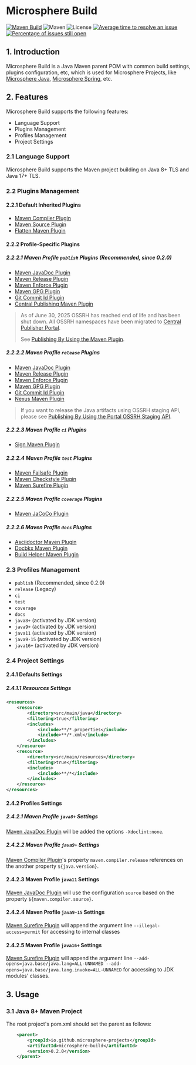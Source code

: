 # Microsphere Build

[![Maven Build](https://github.com/microsphere-projects/microsphere-build/actions/workflows/maven-build.yml/badge.svg)](https://github.com/microsphere-projects/microsphere-build/actions/workflows/maven-build.yml)
![Maven](https://img.shields.io/maven-central/v/io.github.microsphere-projects/microsphere-build.svg)
![License](https://img.shields.io/github/license/microsphere-projects/microsphere-build.svg)
[![Average time to resolve an issue](http://isitmaintained.com/badge/resolution/microsphere-projects/microsphere-build.svg)](http://isitmaintained.com/project/microsphere-projects/microsphere-build "Average time to resolve an issue")
[![Percentage of issues still open](http://isitmaintained.com/badge/open/microsphere-projects/microsphere-build.svg)](http://isitmaintained.com/project/microsphere-projects/microsphere-build "Percentage of issues still open")

## 1. Introduction

Microsphere Build is a Java Maven parent POM with common build settings, plugins configuration, etc, which is used for 
Microsphere Projects, like [Microsphere Java](https://github.com/microsphere-projects/microsphere-java), 
[Microsphere Spring](https://github.com/microsphere-projects/microsphere-spring), etc.


## 2. Features

Microsphere Build supports the following features:
- Language Support
- Plugins Management
- Profiles Management
- Project Settings

### 2.1 Language Support

Microsphere Build supports the Maven project building on Java 8+ TLS and Java 17+ TLS.

### 2.2 Plugins Management

#### 2.2.1 Default Inherited Plugins

- [Maven Compiler Plugin](https://maven.apache.org/plugins/maven-compiler-plugin/)
- [Maven Source Plugin](https://maven.apache.org/plugins/maven-source-plugin/)
- [Flatten Maven Plugin](https://www.mojohaus.org/flatten-maven-plugin/)

#### 2.2.2 Profile-Specific Plugins

##### 2.2.2.1 Maven Profile `publish` Plugins (Recommended, since 0.2.0)

- [Maven JavaDoc Plugin](https://maven.apache.org/plugins/maven-javadoc-plugin/)
- [Maven Release Plugin](https://maven.apache.org/plugins/maven-release-plugin/)
- [Maven Enforce Plugin](https://maven.apache.org/enforcer/maven-enforcer-plugin/)
- [Maven GPG Plugin](https://maven.apache.org/plugins/maven-gpg-plugin/)
- [Git Commit Id Plugin](https://github.com/git-commit-id/git-commit-id-maven-plugin)
- [Central Publishing Maven Plugin](https://central.sonatype.com/artifact/org.sonatype.central/central-publishing-maven-plugin)

> As of June 30, 2025 OSSRH has reached end of life and has been shut down. All OSSRH namespaces have been migrated to [Central Publisher Portal](https://central.sonatype.org/pages/ossrh-eol/).
> 
> See [Publishing By Using the Maven Plugin](https://central.sonatype.org/publish/publish-portal-maven/).
  
##### 2.2.2.2 Maven Profile `release` Plugins

- [Maven JavaDoc Plugin](https://maven.apache.org/plugins/maven-javadoc-plugin/)
- [Maven Release Plugin](https://maven.apache.org/plugins/maven-release-plugin/)
- [Maven Enforce Plugin](https://maven.apache.org/enforcer/maven-enforcer-plugin/)
- [Maven GPG Plugin](https://maven.apache.org/plugins/maven-gpg-plugin/)
- [Git Commit Id Plugin](https://github.com/git-commit-id/git-commit-id-maven-plugin)
- [Nexus Maven Plugin](https://github.com/sonatype/nexus-maven-plugins)

> If you want to release the Java artifacts using OSSRH staging API, please see [Publishing By Using the Portal OSSRH Staging API](https://central.sonatype.org/publish/publish-portal-ossrh-staging-api/).

##### 2.2.2.3 Maven Profile `ci` Plugins

- [Sign Maven Plugin](https://www.simplify4u.org/sign-maven-plugin/)

##### 2.2.2.4 Maven Profile `test` Plugins

- [Maven Failsafe Plugin](https://maven.apache.org/surefire/maven-failsafe-plugin/)
- [Maven Checkstyle Plugin](https://maven.apache.org/plugins/maven-checkstyle-plugin/)
- [Maven Surefire Plugin](https://maven.apache.org/surefire/maven-surefire-plugin/)

##### 2.2.2.5 Maven Profile `coverage` Plugins

- [Maven JaCoCo Plugin](https://www.eclemma.org/jacoco/)

##### 2.2.2.6 Maven Profile `docs` Plugins

- [Asciidoctor Maven Plugin](https://github.com/asciidoctor/asciidoctor-maven-plugin)
- [Docbkx Maven Plugin](https://github.com/mimil/docbkx-tools)
- [Build Helper Maven Plugin](https://www.mojohaus.org/build-helper-maven-plugin/)

### 2.3 Profiles Management

- `publish` (Recommended, since 0.2.0)
- `release` (Legacy)
- `ci`
- `test`
- `coverage`
- `docs`
- `java8+` (activated by JDK version)
- `java9+` (activated by JDK version)
- `java11` (activated by JDK version)
- `java9-15` (activated by JDK version)
- `java16+` (activated by JDK version)

### 2.4 Project Settings

#### 2.4.1 Defaults Settings

##### 2.4.1.1 Resources Settings

```xml
<resources>
    <resource>
        <directory>src/main/java</directory>
        <filtering>true</filtering>
        <includes>
            <include>**/*.properties</include>
            <include>**/*.xml</include>
        </includes>
    </resource>
    <resource>
        <directory>src/main/resources</directory>
        <filtering>true</filtering>
        <includes>
            <include>**/*</include>
        </includes>
    </resource>
</resources>
```

#### 2.4.2 Profiles Settings

##### 2.4.2.1 Maven Profile `java8+` Settings

[Maven JavaDoc Plugin](https://maven.apache.org/plugins/maven-javadoc-plugin/) will be added the options `-Xdoclint:none`.

##### 2.4.2.2 Maven Profile `java9+` Settings

[Maven Compiler Plugin](https://maven.apache.org/plugins/maven-compiler-plugin/)'s property `maven.compiler.release` 
references on the another property `${java.version}`.

#### 2.4.2.3 Maven Profile `java11` Settings

[Maven JavaDoc Plugin](https://maven.apache.org/plugins/maven-javadoc-plugin/) will use the configuration `source`
based on the property `${maven.compiler.source}`.

#### 2.4.2.4 Maven Profile `java9-15` Settings

[Maven Surefire Plugin](https://maven.apache.org/surefire/maven-surefire-plugin/) will append the argument line 
`--illegal-access=permit` for accessing to internal classes

#### 2.4.2.5 Maven Profile `java16+` Settings

[Maven Surefire Plugin](https://maven.apache.org/surefire/maven-surefire-plugin/) will append the argument line
`--add-opens=java.base/java.lang=ALL-UNNAMED --add-opens=java.base/java.lang.invoke=ALL-UNNAMED` for accessing to 
JDK modules' classes.

## 3. Usage

### 3.1 Java 8+ Maven Project

The root project's pom.xml should set the parent as follows:

```xml
    <parent>
        <groupId>io.github.microsphere-projects</groupId>
        <artifactId>microsphere-build</artifactId>
        <version>0.2.0</version>
    </parent>
```
